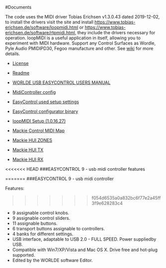#Documents

The code uses the MIDI driver Tobias Erichsen v1.3.0.43 dated 2019-12-02, to install the drivers visit the site and install https://www.tobias-erichsen.de/software/loopmidi.html or https://www.tobias-erichsen.de/software/rtpmidi.html, they include the drivers necessary for operation. loopMIDI is a useful application in itself, allowing you to experiment with MIDI hardware.
Support any Control Surfaces as Wordle, Pyle Audio PMIDIPD30, Fegoo manufacture and other.
See [wiki](https://github.com/ClaudiaCoord/MIDI-EasyControl-to-Mackie-translator-for-Premiere-Pro/wiki) for more details.

- [License](https://claudiacoord.github.io/MIDI-EasyControl-to-Mackie-translator-for-Premiere-Pro/LicenseRu.pdf)
- [Readme](https://claudiacoord.github.io/MIDI-EasyControl-to-Mackie-translator-for-Premiere-Pro/ReadmeRu.pdf)
- [WORLDE USB EASYCONTROL USERS MANUAL](https://claudiacoord.github.io/MIDI-EasyControl-to-Mackie-translator-for-Premiere-Pro/WORLDE_USB_EASYCONTROL_USERS_MANUAL.pdf)

- [MidiController config](Dist/MidiController.cnf)
- [EasyControl used setup settings](https://claudiacoord.github.io/MIDI-EasyControl-to-Mackie-translator-for-Premiere-Pro/Dist/MIDIMT.Ctrl_data)
- [EasyControl configurator binary](https://claudiacoord.github.io/MIDI-EasyControl-to-Mackie-translator-for-Premiere-Pro/Dist/EasyControl.zip)
- [loopMIDI Setup (1.0.16.27)](https://claudiacoord.github.io/MIDI-EasyControl-to-Mackie-translator-for-Premiere-Pro/Dist/loopMIDISetup_1_0_16_27.zip)
- [Mackie Control MIDI Map](https://claudiacoord.github.io/MIDI-EasyControl-to-Mackie-translator-for-Premiere-Pro/Mackie/MackieControlMIDIMap.pdf)
- [Mackie HUI ZONES](Mackie/HUIZONES.txt)
- [Mackie HUI TX](Mackie/HUIREFTX.txt)
- [Mackie HUI RX](Mackie/HUIREFRX.txt)


<<<<<<< HEAD
###EASYCONTROL 9 - usb midi controller features

=======
###EASYCONTROL 9 - usb midi controller

Features:
>>>>>>> f054d6535a0a832bc6f77e2a45ff3f9e628283c4
- 9 assignable control knobs.
- 9 assignable control sliders.
- 11 assignable buttons.
- 6 transport buttons assignable to controllers.
- 4 banks for different settings.
- USB interface, adaptable to USB 2.0 - FULL SPEED. Power suppliedby USB.
- Compatible with Win7/XP/Vista and Mac OS X. Drive free and hot-plug supported.
- Edited by the WORLDE software Editor.

